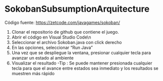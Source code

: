 # SokobanSubsumptionArquitecture

Código fuente:
https://zetcode.com/javagames/sokoban/

1. Clonar el repositorio de github que contiene el juego.
2. Abrir el código en Visual Studio Code\n
3. Seleccionar el archivo Sokoban.java con click derecho
4. En las opciones, seleccionar “Run Java”
5. Una vez que se despliegue la ventana, presionar cualquier tecla para avanzar un estado al ambiente
6. Visualizar el resultado
-Tip : Se puede mantener presionada cualquier tecla para que el avance entre estados sea inmediato y los resultados se muestren más rápido
